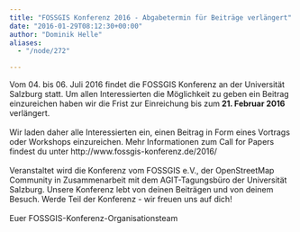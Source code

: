 ```yaml
---
title: "FOSSGIS Konferenz 2016 - Abgabetermin für Beiträge verlängert"
date: "2016-01-29T08:12:30+00:00"
author: "Dominik Helle"
aliases:
  - "/node/272"

---
```


<div id="cke_pastebin">
	Vom 04. bis 06. Juli 2016 findet die FOSSGIS Konferenz an der Universität Salzburg statt. Um allen Interessierten die Möglichkeit zu geben ein Beitrag einzureichen haben wir die Frist zur Einreichung bis zum<strong> 21. Februar 2016</strong> verlängert.</div>
<div>
	&nbsp;</div>
<div id="cke_pastebin">
	Wir laden daher alle Interessierten ein, einen Beitrag in Form eines Vortrags oder Workshops einzureichen. Mehr Informationen zum Call for Papers findest du unter http://www.fossgis-konferenz.de/2016/</div>
<div>
	&nbsp;</div>
<div id="cke_pastebin">
	Veranstaltet wird die Konferenz vom FOSSGIS e.V., der OpenStreetMap Community in Zusammenarbeit mit dem AGIT-Tagungsbüro der Universität Salzburg. Unsere Konferenz lebt von deinen Beiträgen und von deinem Besuch. Werde Teil der Konferenz - wir freuen uns auf dich!</div>
<div>
	&nbsp;</div>
<div id="cke_pastebin">
	Euer FOSSGIS-Konferenz-Organisationsteam</div>
